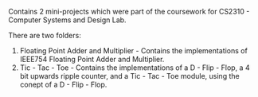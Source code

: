 Contains 2 mini-projects which were part of the coursework for CS2310 - Computer Systems and Design Lab.

There are two folders:
  1. Floating Point Adder and Multiplier - Contains the implementations of IEEE754 Floating Point Adder and Multiplier.
  2. Tic - Tac - Toe - Contains the implementations of a D - Flip - Flop, a 4 bit upwards ripple counter, and a Tic - Tac - Toe module, using the conept of a D - Flip - Flop.
